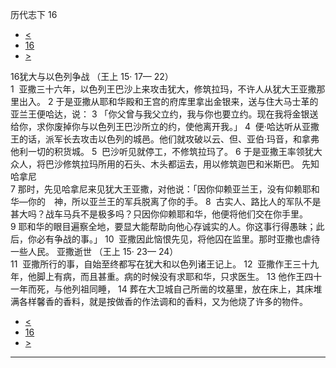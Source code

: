 ﻿





 历代志下 16




* [<](bible/2CH15.md)
* [16](bible/2CH.md)
* [>](bible/2CH17.md)



 
16犹大与以色列争战 （王上
15·
17—
22）  
1  亚撒三十六年，以色列王巴沙上来攻击犹大，修筑拉玛，不许人从犹大王亚撒那里出入。 
2 于是亚撒从耶和华殿和王宫的府库里拿出金银来，送与住大马士革的亚兰王便哈达，说： 
3 「你父曾与我父立约，我与你也要立约。现在我将金银送给你，求你废掉你与以色列王巴沙所立的约，使他离开我。」 
4  便·哈达听从亚撒王的话，派军长去攻击以色列的城邑。他们就攻破以云、但、亚伯·玛音，和拿弗他利一切的积货城。 
5  巴沙听见就停工，不修筑拉玛了。 
6 于是亚撒王率领犹大众人，将巴沙修筑拉玛所用的石头、木头都运去，用以修筑迦巴和米斯巴。 先知哈拿尼  
7 那时，先见哈拿尼来见犹大王亚撒，对他说：「因你仰赖亚兰王，没有仰赖耶和华—你的　神，所以亚兰王的军兵脱离了你的手。 
8  古实人、路比人的军队不是甚大吗？战车马兵不是极多吗？只因你仰赖耶和华，他便将他们交在你手里。 
9 耶和华的眼目遍察全地，要显大能帮助向他心存诚实的人。你这事行得愚昧；此后，你必有争战的事。」 
10  亚撒因此恼恨先见，将他囚在监里。那时亚撒也虐待一些人民。 亚撒逝世 （王上
15·
23—
24）  
11  亚撒所行的事，自始至终都写在犹大和以色列诸王记上。 
12  亚撒作王三十九年，他脚上有病，而且甚重。病的时候没有求耶和华，只求医生。 
13 他作王四十一年而死，与他列祖同睡， 
14 葬在大卫城自己所凿的坟墓里，放在床上，其床堆满各样馨香的香料，就是按做香的作法调和的香料，又为他烧了许多的物件。 
* [<](bible/2CH15.md)
* [16](bible/2CH.md)
* [>](bible/2CH17.md)





---









